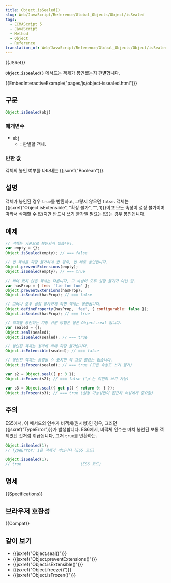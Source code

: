 ```yaml
---
title: Object.isSealed()
slug: Web/JavaScript/Reference/Global_Objects/Object/isSealed
tags:
  - ECMAScript 5
  - JavaScript
  - Method
  - Object
  - Reference
translation_of: Web/JavaScript/Reference/Global_Objects/Object/isSealed
---
```


{{JSRef}}

**`Object.isSealed()`** 메서드는 객체가 봉인됐는지 판별합니다.

{{EmbedInteractiveExample("pages/js/object-issealed.html")}}

## 구문

```js
Object.isSealed(obj)
```

### 매개변수

- `obj`
  - : 판별할 객체.

### 반환 값

객체의 봉인 여부를 나타내는 {{jsxref("Boolean")}}.

## 설명

객체가 봉인된 경우 `true`를 반환하고, 그렇지 않으면 `false`. 객체는 {{jsxref("Object.isExtensible", "확장 불가", "", 1)}}이고 모든 속성이 설정 불가이며 따라서 삭제할 수 없(지만 반드시 쓰기 불가일 필요는 없)는 경우 봉인됩니다.

## 예제

```js
// 객체는 기본으로 봉인되지 않습니다.
var empty = {};
Object.isSealed(empty); // === false

// 빈 객체를 확장 불가하게 한 경우, 빈 채로 봉인됩니다.
Object.preventExtensions(empty);
Object.isSealed(empty); // === true

// 비어 있지 않은 객체는 다릅니다, 그 속성이 모두 설정 불가가 아닌 한.
var hasProp = { fee: 'fie foe fum' };
Object.preventExtensions(hasProp);
Object.isSealed(hasProp); // === false

// 그러나 모두 설정 불가하게 하면 객체는 봉인됩니다.
Object.defineProperty(hasProp, 'fee', { configurable: false });
Object.isSealed(hasProp); // === true

// 객체를 봉인하는 가장 쉬운 방법은 물론 Object.seal 입니다.
var sealed = {};
Object.seal(sealed);
Object.isSealed(sealed); // === true

// 봉인된 객체는 정의에 의해 확장 불가입니다.
Object.isExtensible(sealed); // === false

// 봉인된 객체는 동결될 수 있지만 꼭 그럴 필요는 없습니다.
Object.isFrozen(sealed); // === true (모든 속성도 쓰기 불가)

var s2 = Object.seal({ p: 3 });
Object.isFrozen(s2); // === false ('p'는 여전히 쓰기 가능)

var s3 = Object.seal({ get p() { return 0; } });
Object.isFrozen(s3); // === true (설정 가능성만이 접근자 속성에게 중요함)
```

## 주의

ES5에서, 이 메서드의 인수가 비객체(원시형)인 경우, 그러면 {{jsxref("TypeError")}}가 발생합니다. ES6에서, 비객체 인수는 마치 봉인된 보통 객체였던 것처럼 취급됩니다, 그저 `true`를 반환하는.

```js
Object.isSealed(1);
// TypeError: 1은 객체가 아닙니다 (ES5 코드)

Object.isSealed(1);
// true                          (ES6 코드)
```

## 명세

{{Specifications}}

## 브라우저 호환성

{{Compat}}

## 같이 보기

- {{jsxref("Object.seal()")}}
- {{jsxref("Object.preventExtensions()")}}
- {{jsxref("Object.isExtensible()")}}
- {{jsxref("Object.freeze()")}}
- {{jsxref("Object.isFrozen()")}}
